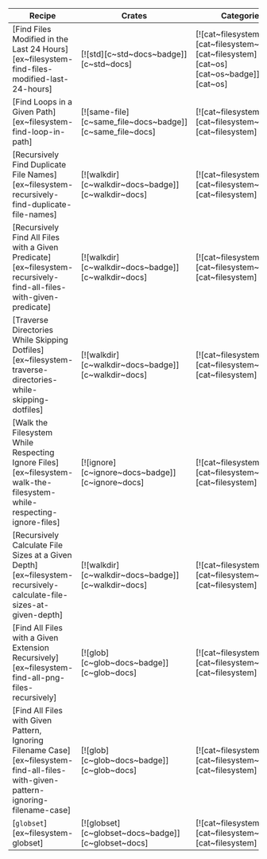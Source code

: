| Recipe | Crates | Categories |
|--------|--------|------------|
| [Find Files Modified in the Last 24 Hours][ex~filesystem-find-files-modified-last-24-hours] | [![std][c~std~docs~badge]][c~std~docs] | [![cat~filesystem][cat~filesystem~badge]][cat~filesystem] [![cat~os][cat~os~badge]][cat~os] |
| [Find Loops in a Given Path][ex~filesystem-find-loop-in-path] | [![same-file][c~same_file~docs~badge]][c~same_file~docs] | [![cat~filesystem][cat~filesystem~badge]][cat~filesystem] |
| [Recursively Find Duplicate File Names][ex~filesystem-recursively-find-duplicate-file-names] | [![walkdir][c~walkdir~docs~badge]][c~walkdir~docs] | [![cat~filesystem][cat~filesystem~badge]][cat~filesystem] |
| [Recursively Find All Files with a Given Predicate][ex~filesystem-recursively-find-all-files-with-given-predicate] | [![walkdir][c~walkdir~docs~badge]][c~walkdir~docs] | [![cat~filesystem][cat~filesystem~badge]][cat~filesystem] |
| [Traverse Directories While Skipping Dotfiles][ex~filesystem-traverse-directories-while-skipping-dotfiles] | [![walkdir][c~walkdir~docs~badge]][c~walkdir~docs] | [![cat~filesystem][cat~filesystem~badge]][cat~filesystem] |
| [Walk the Filesystem While Respecting Ignore Files][ex~filesystem-walk-the-filesystem-while-respecting-ignore-files] | [![ignore][c~ignore~docs~badge]][c~ignore~docs] | [![cat~filesystem][cat~filesystem~badge]][cat~filesystem] |
| [Recursively Calculate File Sizes at a Given Depth][ex~filesystem-recursively-calculate-file-sizes-at-given-depth] | [![walkdir][c~walkdir~docs~badge]][c~walkdir~docs] | [![cat~filesystem][cat~filesystem~badge]][cat~filesystem] |
| [Find All Files with a Given Extension Recursively][ex~filesystem-find-all-png-files-recursively] | [![glob][c~glob~docs~badge]][c~glob~docs] | [![cat~filesystem][cat~filesystem~badge]][cat~filesystem] |
| [Find All Files with Given Pattern, Ignoring Filename Case][ex~filesystem-find-all-files-with-given-pattern-ignoring-filename-case] | [![glob][c~glob~docs~badge]][c~glob~docs] | [![cat~filesystem][cat~filesystem~badge]][cat~filesystem] |
| [`globset`][ex~filesystem-globset] | [![globset][c~globset~docs~badge]][c~globset~docs] | [![cat~filesystem][cat~filesystem~badge]][cat~filesystem] |
